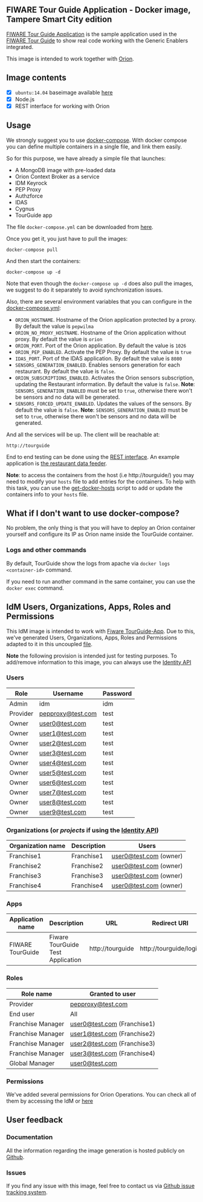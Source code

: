 ## FIWARE Tour Guide Application - Docker image, Tampere Smart City edition

[FIWARE Tour Guide Application](https://github.com/Fiware/tutorials.TourGuide-App) is the sample application used in the [FIWARE Tour Guide](http://www.fiware.org/tour-guide/) to show real code working with the Generic Enablers integrated.

This image is intended to work together with [Orion](https://registry.hub.docker.com/u/bitergia/fiware-orion/).

## Image contents

- [x] `ubuntu:14.04` baseimage available [here](https://hub.docker.com/_/ubuntu/)
- [x] Node.js
- [x] REST interface for working with Orion

## Usage

We strongly suggest you to use [docker-compose](https://docs.docker.com/compose/). With docker compose you can define multiple containers in a single file, and link them easily.

So for this purpose, we have already a simple file that launches:

   * A MongoDB image with pre-loaded data
   * Orion Context Broker as a service
   * IDM Keyrock
   * PEP Proxy
   * Authzforce
   * IDAS
   * Cygnus
   * TourGuide app

The file `docker-compose.yml` can be downloaded from [here](https://raw.githubusercontent.com/Fiware/tutorials.TourGuide-App/develop/docker-compose.yml).

Once you get it, you just have to pull the images:
```
docker-compose pull
```
And then start the containers:
```
docker-compose up -d
```

Note that even though the `docker-compose up -d` does also pull the images, we suggest to do it separately to avoid synchronization issues.

Also, there are several environment variables that you can configure in the [docker-compose.yml](https://raw.githubusercontent.com/Fiware/tutorials.TourGuide-App/develop/docker-compose.yml):

   * `ORION_HOSTNAME`. Hostname of the Orion application protected by a proxy. By default the value is `pepwilma`
   * `ORION_NO_PROXY_HOSTNAME`. Hostname of the Orion application without proxy. By default the value is `orion`
   * `ORION_PORT`. Port of the Orion application. By default the value is `1026`
   * `ORION_PEP_ENABLED`. Activate the PEP Proxy. By default the value is `true`
   * `IDAS_PORT`. Port of the IDAS application. By default the value is `8080`
   * `SENSORS_GENERATION_ENABLED`. Enables sensors generation for each restaurant. By default the value is `false`.
   * `ORION_SUBSCRIPTIONS_ENABLED`. Activates the Orion sensors subscription, updating the Restaurant information. By default the value is `false`. **Note**: `SENSORS_GENERATION_ENABLED` must be set to `true`, otherwise there won't be sensors and no data will be generated.
   * `SENSORS_FORCED_UPDATE_ENABLED`. Updates the values of the sensors. By default the value is `false`. **Note**: `SENSORS_GENERATION_ENABLED` must be set to `true`, otherwise there won't be sensors and no data will be generated.

And all the services will be up. The client will be reachable at:

```
http://tourguide
```

End to end testing can be done using the [REST interface](http://docs.tourguide.apiary.io). An example application is [the restaurant data feeder](https://github.com/Fiware/tutorials.TourGuide-App/blob/develop/server/feeders/restaurantfeeder.js).

**Note**: to access the containers from the host (i.e http://tourguide/) you may need to modify your `hosts` file to add entries for the containers.  To help with this task, you can use the [get-docker-hosts](https://github.com/Bitergia/docker/tree/master/utils#get-docker-hosts) script to add or update the containers info to your `hosts` file.

## What if I don't want to use docker-compose?

No problem, the only thing is that you will have to deploy an Orion container yourself and configure its IP as Orion name inside the TourGuide container.

### Logs and other commands ###

By default, TourGuide show the logs from apache via `docker logs <container-id>` command.

If you need to run another command in the same container, you can use the `docker exec` command.

## IdM Users, Organizations, Apps, Roles and Permissions

This IdM image is intended to work with [Fiware TourGuide-App](https://github.com/Fiware/tutorials.TourGuide-App). Due to this, we've generated Users, Organizations, Apps, Roles and Permissions adapted to it in this uncoupled  [file](https://github.com/Fiware/tutorials.TourGuide-App/blob/develop/docker/images/tutorials.tourguide-app/keystone_provision.py).

**Note** the following provision is intended just for testing purposes. To add/remove information to this image, you can always use the [Identity API](http://developer.openstack.org/api-ref-identity-v3.html)

### Users

| Role     | Username           | Password   |
|----------|--------------------|------------|
| Admin    | idm                | idm        |
| Provider | pepproxy@test.com  | test       |
| Owner    | user0@test.com     | test       |
| Owner    | user1@test.com     | test       |
| Owner    | user2@test.com     | test       |
| Owner    | user3@test.com     | test       |
| Owner    | user4@test.com     | test       |
| Owner    | user5@test.com     | test       |
| Owner    | user6@test.com     | test       |
| Owner    | user7@test.com     | test       |
| Owner    | user8@test.com     | test       |
| Owner    | user9@test.com     | test       |

### Organizations (or *projects* if using the [Identity API](http://developer.openstack.org/api-ref-identity-v3.html))

| Organization name   | Description                    | Users                     |
|---------------------|--------------------------------|---------------------------|
| Franchise1          | Franchise1                     | user0@test.com (owner)    |
| Franchise2          | Franchise2                     | user0@test.com (owner)    |
| Franchise3          | Franchise3                     | user0@test.com (owner)    |
| Franchise4          | Franchise4                     | user0@test.com (owner)    |


### Apps

| Application name  | Description                       | URL                       | Redirect URI                     |
|-------------------|-----------------------------------|---------------------------|----------------------------------|
| FIWARE TourGuide  | Fiware TourGuide Test Application | http://tourguide          | http://tourguide/login           |

### Roles

| Role name           | Granted to user                         |
|---------------------|-----------------------------------------|
| Provider            | pepproxy@test.com                       |
| End user            | All                                     |
| Franchise Manager   | user0@test.com     (Franchise1)         |
| Franchise Manager   | user1@test.com     (Franchise2)         |
| Franchise Manager   | user2@test.com     (Franchise3)         |
| Franchise Manager   | user3@test.com     (Franchise4)         |
| Global Manager      | user0@test.com                          |

### Permissions

We've added several permissions for Orion Operations. You can check all of them by accessing the IdM or [here](https://github.com/Fiware/tutorials.TourGuide-App/blob/develop/docker/images/tutorials.tourguide-app/keystone_provision.py#L186)

## User feedback

### Documentation

All the information regarding the image generation is hosted publicly on [Github](https://github.com/Fiware/tutorials.TourGuide-App/tree/develop/docker/images/tutorials.TourGuide-App).

### Issues

If you find any issue with this image, feel free to contact us via [Github issue tracking system](https://github.com/Fiware/tutorials.TourGuide-App/issues).
